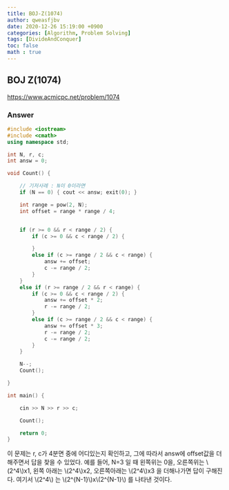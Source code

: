 ```yaml
---
title: BOJ-Z(1074)
author: qweasfjbv
date: 2020-12-26 15:19:00 +0900
categories: [Algorithm, Problem Solving]
tags: [DivideAndConquer]
toc: false
math : true
---
```


## BOJ Z(1074)

<https://www.acmicpc.net/problem/1074>

### Answer

```cpp
#include <iostream>
#include <cmath>
using namespace std;

int N, r, c;
int answ = 0;

void Count() {

	// 기저사례 : N이 0이라면
	if (N == 0) { cout << answ; exit(0); }

	int range = pow(2, N);
	int offset = range * range / 4;


	if (r >= 0 && r < range / 2) {
		if (c >= 0 && c < range / 2) {

		}
		else if (c >= range / 2 && c < range) {
			answ += offset;
			c -= range / 2;
		}
	}
	else if (r >= range / 2 && r < range) {
		if (c >= 0 && c < range / 2) {
			answ += offset * 2;
			r -= range / 2;
		}
		else if (c >= range / 2 && c < range) {
			answ += offset * 3;
			r -= range / 2;
			c -= range / 2;
		}
	}

	N--;
	Count();

}

int main() {

	cin >> N >> r >> c;

	Count();

	return 0;
}
```

이 문제는 r, c가 4분면 중에 어디있는지 확인하고, 그에 따라서 answ에 offset값을 더해주면서 답을 찾을 수 있었다. 예를 들어, N=3 일 때 왼쪽위는 0을, 오른쪽위는 \\(2^4\\)x1, 왼쪽 아래는 \\(2^4\\)x2, 오른쪽아래는 \\(2^4\\)x3 을 더해나가면 답이 구해진다.
여기서 \\(2^4\\) 는 \\(2^{N-1}\\)x\\(2^{N-1}\\) 를 나타낸 것이다.